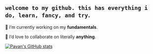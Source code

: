 ## `welcome to my github. this has everything i do, learn, fancy, and try`.

🌱 I’m currently working on my __fundamentals__.

💞️ I’d love to collaborate on literally __anything__.

[![Pavan's GitHub stats](https://github-readme-stats.vercel.app/api?username=pavanistaken&bg_color=30,141E30,243B55&title_color=fff&text_color=fff)](https://github.com/anuraghazra/github-readme-stats)

<!---
pavankumar-balij/pavankumar-balij is a ✨ special ✨ repository because its `README.md` (this file) appears on your GitHub profile.
You can click the Preview link to take a look at your changes.
--->
